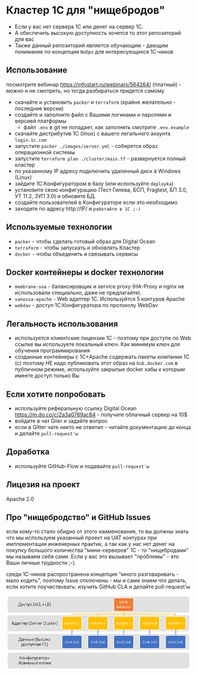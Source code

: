 # Кластер 1С для "нищебродов"

* Если у вас нет сервера 1С или денег на сервер 1С.
* А обеспечить высокую доступность хочется то этот репозиторий для вас
* Также данный репозиторий является обучающим - дающим понимание по концепции `NoOps` для интересующихся 1С-ников

## Использование

посмотрите вебинар https://infostart.ru/webinars/564264/ (платный) - можно и не смотреть, но тогда разбираться придется самому

* скачайте и установить `packer` и `terraform` (крайне желательно - последние версии)
* создайте и заполните файл с Вашими логинами и паролями и версией платформы
  * файл `.env` в git не попадает, как заполнять смотрите `.env.example`
* скачайте дистрибутив 1С (linux) с вашего легального акаунта `login.1c.com`
* запустите `packer ./images/server.yml` - соберется образ операционной системы
* запустите `terraform plan ./cluster/main.tf` - развернуется полный кластер
* по указанному IP адресу подключить удаленный диск в Windows (Linux)
* зайдите 1C:Конфигуратором в базу (или используйте `deployka`)
* установите свою конфигурацию (Тест Гилева, БСП, Fragtest, БП 3.0, УТ 11.2, ЗУП 3.0) и обновите БД.
* создайте пользователей в Конфигураторе если это необходимо
* заходите по адресу http://IP/ и `работайте в 1С ;-)`

## Используемые технологии

* `packer` - чтобы сделать готовый образ для Digital Ocean
* `terraform` - чтобы запускать и обновлять Кластер
* `docker` - чтобы объединять и связывать сервисы

## Docker контейнеры и docker технологии

* `membrane-soa` - балансировщик и service proxy (HA-Proxy и nginx не использовали специально, даже не предлагайте).
* `vanessa-apache` - Web адаптер 1С. Используйтся 5 контуров Apache
* `webdav` - доступ 1С:Конфигуратора по протоколу WebDav

## Легальность использования

* используется клиентские лицензии 1С - поэтому при доступе по Web ссылке вы используете локальный ключ. Как минимум ключ для обучения программирования
* созданные контейнеры с 1С+Apache содержать пакеты компании 1С (с) поэтому НЕ надо публиковать этот образ на `hub.docker.com` в публичном режиме, используйте закрытые docker хабы к которым имеете доступ только Вы

## Если хотите попробовать

* используйте реферальную ссылку Digital Ocean https://m.do.co/c/2a3a0769ac84 - получите облачный сервер на 10$
* войдите в чат Giier и задайте вопрос
* если в Gitter чате никто не ответил - читайте документацию до конца и делайте `pull-request'ы`

## Доработка

* используйте GitHub-Flow и подавайте `pull-request'ы`

## Лицезия на проект

Apache 2.0

## Про "нищебродство" и GitHub Issues

если кому-то стало обидно от этого наименования, то вы должны знать что мы используем указанный проект на UAT контурах при имплементации инженерных практик, а так как у нас нет денег на покупку большого количества "мини-серверов" 1С - то "нищебродами" мы называем себя сами. Если у вас это вызывает "проблемы" - это Ваши личные трудности ;-).

среди 1С-ников распространена концепция "много разговаривать - мало кодить", поэтому Issue отключены - мы и сами знаем что делать, если хотите поучаствовать: изучить GitHub CLA и делайте pull-request'ы

![Simple Arch](./docs/simple-image.png)
